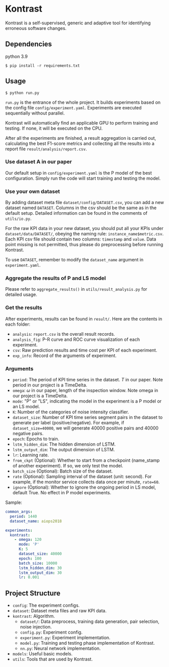 # Kontrast

Kontrast is a self-supervised, generic and adaptive tool for identifying erroneous software changes.

## Dependencies

python 3.9

    $ pip install -r requirements.txt

## Usage

    $ python run.py

`run.py` is the entrance of the whole project.
It builds experiments based on the config file `config/experiment.yaml`.
Experiments are executed sequentially without parallel.

Kontrast will automatically find an applicable GPU to perform training and testing.
If none, it will be executed on the CPU.

After all the experiments are finished, a result aggregation is carried out, calculating the best F1-score metrics and collecting all the results into a report file `result/analysis/report.csv`.

### Use dataset A in our paper

Our default setup in `config/experiment.yaml` is the P model of the best configuration.
Simply run the code will start training and testing the model.

### Use your own dataset

By adding dataset meta file `dataset/config/DATASET.csv`, you can add a new dataset named `DATASET`.
Columns in the csv should be the same as in the default setup.
Detailed information can be found in the comments of `utils/io.py`.

For the raw KPI data in your new dataset, you should put all your KPIs under `dataset/data/DATASET/`, obeying the naming rule: `instance_name$metric.csv`.
Each KPI csv file should contain two columns: `timestamp` and `value`.
Data point missing is not permitted, thus please do preprocessing before running Kontrast.

To use `DATASET`, remember to modify the `dataset_name` argument in `experiment.yaml`.

### Aggregate the results of P and LS model

Please refer to `aggregate_results()` in `utils/result_analysis.py` for detailed usage.

### Get the results

After experiments, results can be found in `result/`.
Here are the contents in each folder:

- `analysis`: `report.csv` is the overall result records.
- `analysis_fig`: P-R curve and ROC curve visualization of each experiment.
- `csv`: Raw prediction results and time cost per KPI of each experiment.
- `exp_info`: Record of the arguments of experiment.

### Arguments

- `period`: The period of KPI time series in the dataset. $T$ in our paper. Note period in our project is a TimeDelta.
- `omega`: $\omega$ in our paper, length of the inspection window. Note omega in our project is a TimeDelta.
- `mode`: "P" or "LS", indicating the model in the experiment is a P model or an LS model.
- `K`: Number of the categories of noise intensity classifier.
- `dataset_size`: Number of KPI time series segment pairs in the dataset to generate per label (positive/negative). For example, if `dataset_size=40000`, we will generate 40000 positive pairs and 40000 negative pairs.
- `epoch`: Epochs to train.
- `lstm_hidden_dim`: The hidden dimension of LSTM.
- `lstm_output_dim`: The output dimension of LSTM.
- `lr`: Learning rate.
- `from_ckpt` (Optional): Whether to start from a checkpoint (name_stamp of another experiment). If so, we only test the model.
- `batch_size` (Optional): Batch size of the dataset.
- `rate` (Optional): Sampling interval of the dataset (unit: second). For example, if the monitor service collects data once per minute, `rate=60`.
- `ignore` (Optional): Whether to ignore the ongoing period in LS model, default True. No effect in P model experiments.

Sample:
```yaml
common_args:
  period: 1440
  dataset_name: aiops2018

experiments:
  kontrast:
    - omega: 120
      mode: 'P'
      K: 5
      dataset_size: 40000
      epoch: 100
      batch_size: 10000
      lstm_hidden_dim: 30
      lstm_output_dim: 30
      lr: 0.001
```

## Project Structure

- `config`: The experiment configs.
- `dataset`: Dataset meta files and raw KPI data.
- `kontrast`: Algorithm.
  - `dataset/`: Data preprocess, training data generation, pair selection, noise injection.
  - `config.py`: Experiment config.
  - `experiment.py`: Experiment implementation.
  - `model.py`: Training and testing phase implementation of Kontrast.
  - `nn.py`: Neural network implementation.
- `models`: Useful basic models.
- `utils`: Tools that are used by Kontrast.